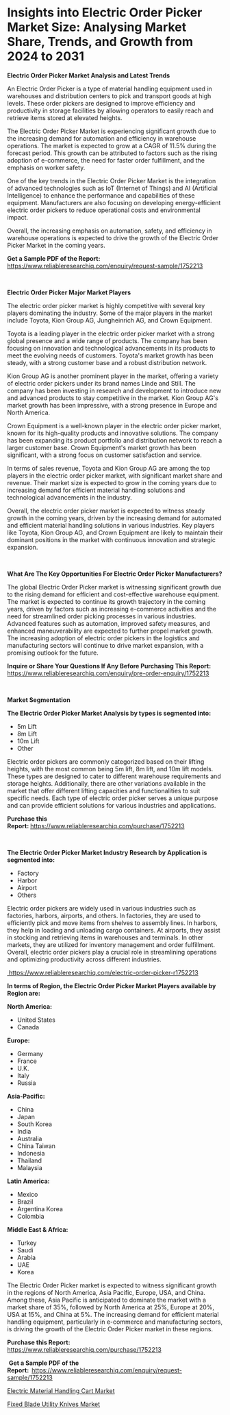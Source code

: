 <p><h1>Insights into Electric Order Picker Market Size: Analysing Market Share, Trends, and Growth from 2024 to 2031</h1></p><p><strong>Electric Order Picker Market Analysis and Latest Trends</strong></p>
<p><p>An Electric Order Picker is a type of material handling equipment used in warehouses and distribution centers to pick and transport goods at high levels. These order pickers are designed to improve efficiency and productivity in storage facilities by allowing operators to easily reach and retrieve items stored at elevated heights.</p><p>The Electric Order Picker Market is experiencing significant growth due to the increasing demand for automation and efficiency in warehouse operations. The market is expected to grow at a CAGR of 11.5% during the forecast period. This growth can be attributed to factors such as the rising adoption of e-commerce, the need for faster order fulfillment, and the emphasis on worker safety.</p><p>One of the key trends in the Electric Order Picker Market is the integration of advanced technologies such as IoT (Internet of Things) and AI (Artificial Intelligence) to enhance the performance and capabilities of these equipment. Manufacturers are also focusing on developing energy-efficient electric order pickers to reduce operational costs and environmental impact.</p><p>Overall, the increasing emphasis on automation, safety, and efficiency in warehouse operations is expected to drive the growth of the Electric Order Picker Market in the coming years.</p></p>
<p><strong>Get a Sample PDF of the Report:&nbsp;</strong> <a href="https://www.reliableresearchiq.com/enquiry/request-sample/1752213">https://www.reliableresearchiq.com/enquiry/request-sample/1752213</a></p>
<p>&nbsp;</p>
<p><strong>Electric Order Picker Major Market Players</strong></p>
<p><p>The electric order picker market is highly competitive with several key players dominating the industry. Some of the major players in the market include Toyota, Kion Group AG, Jungheinrich AG, and Crown Equipment. </p><p>Toyota is a leading player in the electric order picker market with a strong global presence and a wide range of products. The company has been focusing on innovation and technological advancements in its products to meet the evolving needs of customers. Toyota's market growth has been steady, with a strong customer base and a robust distribution network. </p><p>Kion Group AG is another prominent player in the market, offering a variety of electric order pickers under its brand names Linde and Still. The company has been investing in research and development to introduce new and advanced products to stay competitive in the market. Kion Group AG's market growth has been impressive, with a strong presence in Europe and North America.</p><p>Crown Equipment is a well-known player in the electric order picker market, known for its high-quality products and innovative solutions. The company has been expanding its product portfolio and distribution network to reach a larger customer base. Crown Equipment's market growth has been significant, with a strong focus on customer satisfaction and service.</p><p>In terms of sales revenue, Toyota and Kion Group AG are among the top players in the electric order picker market, with significant market share and revenue. Their market size is expected to grow in the coming years due to increasing demand for efficient material handling solutions and technological advancements in the industry.</p><p>Overall, the electric order picker market is expected to witness steady growth in the coming years, driven by the increasing demand for automated and efficient material handling solutions in various industries. Key players like Toyota, Kion Group AG, and Crown Equipment are likely to maintain their dominant positions in the market with continuous innovation and strategic expansion.</p></p>
<p>&nbsp;</p>
<p><strong>What Are The Key Opportunities For Electric Order Picker Manufacturers?</strong></p>
<p><p>The global Electric Order Picker market is witnessing significant growth due to the rising demand for efficient and cost-effective warehouse equipment. The market is expected to continue its growth trajectory in the coming years, driven by factors such as increasing e-commerce activities and the need for streamlined order picking processes in various industries. Advanced features such as automation, improved safety measures, and enhanced maneuverability are expected to further propel market growth. The increasing adoption of electric order pickers in the logistics and manufacturing sectors will continue to drive market expansion, with a promising outlook for the future.</p></p>
<p><strong>Inquire or Share Your Questions If Any Before Purchasing This Report:</strong> <a href="https://www.reliableresearchiq.com/enquiry/pre-order-enquiry/1752213">https://www.reliableresearchiq.com/enquiry/pre-order-enquiry/1752213</a></p>
<p>&nbsp;</p>
<p><strong>Market Segmentation</strong></p>
<p><strong>The Electric Order Picker Market Analysis by types is segmented into:</strong></p>
<p><ul><li>5m Lift</li><li>8m Lift</li><li>10m Lift</li><li>Other</li></ul></p>
<p><p>Electric order pickers are commonly categorized based on their lifting heights, with the most common being 5m lift, 8m lift, and 10m lift models. These types are designed to cater to different warehouse requirements and storage heights. Additionally, there are other variations available in the market that offer different lifting capacities and functionalities to suit specific needs. Each type of electric order picker serves a unique purpose and can provide efficient solutions for various industries and applications.</p></p>
<p><strong>Purchase this Report:&nbsp;</strong><a href="https://www.reliableresearchiq.com/purchase/1752213">https://www.reliableresearchiq.com/purchase/1752213</a></p>
<p>&nbsp;</p>
<p><strong>The Electric Order Picker Market Industry Research by Application is segmented into:</strong></p>
<p><ul><li>Factory</li><li>Harbor</li><li>Airport</li><li>Others</li></ul></p>
<p><p>Electric order pickers are widely used in various industries such as factories, harbors, airports, and others. In factories, they are used to efficiently pick and move items from shelves to assembly lines. In harbors, they help in loading and unloading cargo containers. At airports, they assist in stocking and retrieving items in warehouses and terminals. In other markets, they are utilized for inventory management and order fulfillment. Overall, electric order pickers play a crucial role in streamlining operations and optimizing productivity across different industries.</p></p>
<p><a href="https://www.reliableresearchiq.com/electric-order-picker-r1752213">&nbsp;https://www.reliableresearchiq.com/electric-order-picker-r1752213</a></p>
<p><strong>In terms of Region, the Electric Order Picker Market Players available by Region are:</strong></p>
<p>
    <p> <strong> North America: </strong>
        <ul>
            <li>United States</li>
            <li>Canada</li>
        </ul>
        </p> 
    <p> <strong> Europe: </strong>
        <ul>
            <li>Germany</li>
            <li>France</li>
            <li>U.K.</li>
            <li>Italy</li>
            <li>Russia</li>
        </ul>
        </p> 
    <p> <strong> Asia-Pacific: </strong>
        <ul>
            <li>China</li>
            <li>Japan</li>
            <li>South Korea</li>
            <li>India</li>
            <li>Australia</li>
            <li>China Taiwan</li>
            <li>Indonesia</li>
            <li>Thailand</li>
            <li>Malaysia</li>
        </ul>
        </p> 
    <p> <strong> Latin America: </strong>
        <ul>
            <li>Mexico</li>
            <li>Brazil</li>
            <li>Argentina Korea</li>
            <li>Colombia</li>
        </ul>
        </p> 
    <p> <strong> Middle East & Africa: </strong>
        <ul>
            <li>Turkey</li>
            <li>Saudi</li>
            <li>Arabia</li>
            <li>UAE</li>
            <li>Korea</li>
        </ul>
    </p>
    </p>
<p><p>The Electric Order Picker market is expected to witness significant growth in the regions of North America, Asia Pacific, Europe, USA, and China. Among these, Asia Pacific is anticipated to dominate the market with a market share of 35%, followed by North America at 25%, Europe at 20%, USA at 15%, and China at 5%. The increasing demand for efficient material handling equipment, particularly in e-commerce and manufacturing sectors, is driving the growth of the Electric Order Picker market in these regions.</p></p>
<p><strong>Purchase this Report: </strong><a href="https://www.reliableresearchiq.com/purchase/1752213">https://www.reliableresearchiq.com/purchase/1752213</a></p>
<p>&nbsp;<strong>Get a Sample PDF of the Report:&nbsp;&nbsp;</strong><a href="https://www.reliableresearchiq.com/enquiry/request-sample/1752213">https://www.reliableresearchiq.com/enquiry/request-sample/1752213</a></p>
<p><strong></strong></p>
<p><p><a href="https://github.com/FredaSauer/Market-Research-Report-List-1/blob/main/electric-material-handling-cart-market.md">Electric Material Handling Cart Market</a></p><p><a href="https://github.com/arabintang013/Market-Research-Report-List-1/blob/main/fixed-blade-utility-knives-market.md">Fixed Blade Utility Knives Market</a></p></p>